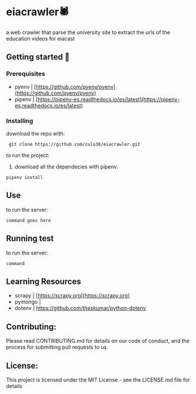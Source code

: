 # eiacrawler:spider:
a web crawler that parse the university site to extract the urls of the education videos for eiacast 

## Getting started :rocket:

### Prerequisites 
* pyenv | [https://github.com/pyenv/pyenv](https://github.com/pyenv/pyenv)
* pipenv | [https://pipenv-es.readthedocs.io/es/latest](https://pipenv-es.readthedocs.io/es/latest)

### Installing
download the repo with:
```
 git clone https://github.com/zulo30/eiacrawler.git
```
to run the project:

1. download all the dependecies with pipenv.
```
pipenv install
```

## Use
to run the server:
 ```
 command goes here
 ```
##  Running test 
to run the server:
 ```
 command
```
## Learning Resources 
* scrapy | [https://scrapy.org](https://scrapy.org)
* pymongo | []()
* dotenv  | [https://github.com/theskumar/python-dotenv
](https://github.com/theskumar/python-dotenv
)


## Contributing:
Please read CONTRIBUTING.md for details on our code of conduct, and the process for submitting pull requests to us.
## License:
This project is licensed under the MIT License - see the LICENSE.md file for details
